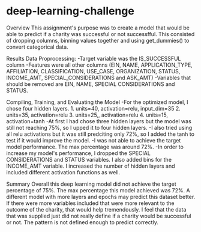# deep-learning-challenge

Overview
This assignment's purpose was to create a model that would be able to predict if a charity was successful or not successfful. This consisted of dropping columns, binning values together and using get_dummies() to convert categorical data. 

Results
Data Proprocessing: 
    -Target variable was the IS_SUCCESSFUL column
    -Features were all other columns (EIN, NAME, APPLICATION_TYPE, AFFILIATION, CLASSIFICATION, USE_CASE, ORGANIZATION, STATUS, INCOME_AMT, SPECIAL_CONSIDERATIONS and ASK_AMT)
    -Variables that should be removed are EIN, NAME, SPECIAL CONSIDERATIONS and STATUS.

Compiling, Training, and Evaluating the Model
-For the optimized model, I chose four hidden layers.
    1. units=40, activation=relu, input_dim=35
    2. units=35, activation=relu
    3. units=25,, activation=relu
    4. units=15, activation=tanh
-At first I had chose three hidden layers but the model was still not reaching 75%, so I upped it to four hidden layers.
-I also tried using all relu activations but it was still predciting only 72%, so I added the tanh to test if it would improve the model.
-I was not able to achieve the target model performance. The max percentage was around 72%. 
-In order to increase my model's performance, I dropped the SPECIAL CONSIDERATIONS and STATUS variables. I also added bins for the INCOME_AMT variable. I increased the number of hidden layers and included different activation functions as well.

Summary
Overall this deep learning model did not achieve the target percentage of 75%. The max percentage this model achieved was 72%. A different model with more layers and epochs may predict this dataset better. If there were more variables included that were more relevant to the outcome of the charity, that would help tremendously. I feel that the data that was supplied just did not really define if a charity would be successful or not. The pattern is not defined enough to predict correctly. 
